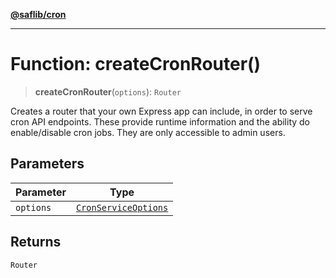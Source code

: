[**@saflib/cron**](../index.md)

***

# Function: createCronRouter()

> **createCronRouter**(`options`): `Router`

Creates a router that your own Express app can include, in
order to serve cron API endpoints. These provide runtime
information and the ability do enable/disable cron jobs.
They are only accessible to admin users.

## Parameters

| Parameter | Type |
| ------ | ------ |
| `options` | [`CronServiceOptions`](../interfaces/CronServiceOptions.md) |

## Returns

`Router`
